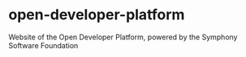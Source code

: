 # open-developer-platform
Website of the Open Developer Platform, powered by the Symphony Software Foundation
